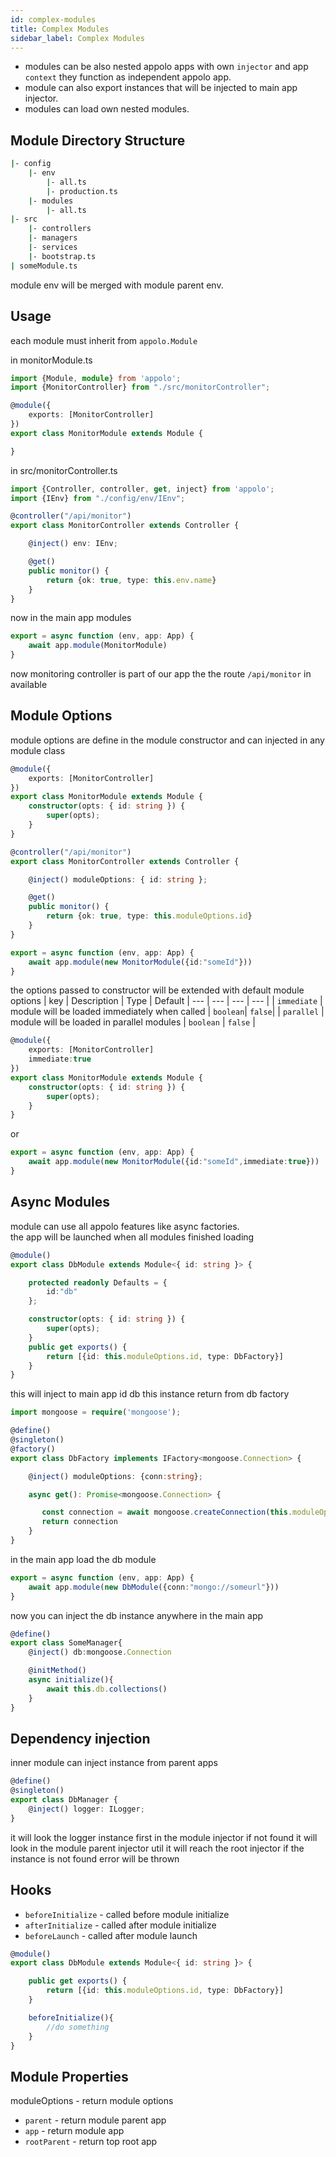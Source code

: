 ```yaml
---
id: complex-modules
title: Complex Modules
sidebar_label: Complex Modules
---
```


- modules can be also nested appolo apps with own `injector` and app `context` they function as independent appolo app.<br>
- module can also export  instances that will be injected to main app injector.<br>
- modules can load own nested modules.

## Module Directory Structure
```bash
|- config
    |- env
        |- all.ts
        |- production.ts
	|- modules
	    |- all.ts
|- src
    |- controllers
    |- managers
    |- services
    |- bootstrap.ts
| someModule.ts
```
module env will be merged with module parent env.

## Usage
each module must inherit from `appolo.Module`

in monitorModule.ts
```typescript
import {Module, module} from 'appolo';
import {MonitorController} from "./src/monitorController";

@module({
    exports: [MonitorController]
})
export class MonitorModule extends Module {

}
```
in src/monitorController.ts
```typescript
import {Controller, controller, get, inject} from 'appolo';
import {IEnv} from "./config/env/IEnv";

@controller("/api/monitor")
export class MonitorController extends Controller {

    @inject() env: IEnv;

    @get()
    public monitor() {
        return {ok: true, type: this.env.name}
    }
}

```
now in the main app modules
```typescript
export = async function (env, app: App) {
    await app.module(MonitorModule)
}

```

now monitoring controller is part of our app the the route `/api/monitor` in available

## Module Options
module options are define in the module constructor and can injected in any module class
```typescript
@module({
    exports: [MonitorController]
})
export class MonitorModule extends Module {
    constructor(opts: { id: string }) {
        super(opts);
    }
}
```
```typescript
@controller("/api/monitor")
export class MonitorController extends Controller {

    @inject() moduleOptions: { id: string };

    @get()
    public monitor() {
        return {ok: true, type: this.moduleOptions.id}
    }
}
```
```typescript
export = async function (env, app: App) {
    await app.module(new MonitorModule({id:"someId"}))
}
```
the options passed to constructor will be extended with default module options
| key | Description | Type | Default
| --- | --- | --- | --- |
| `immediate` |  module will be loaded immediately when called | `boolean`|  `false`|
| `parallel` | module will be loaded in parallel modules | `boolean` | `false` |

```typescript
@module({
    exports: [MonitorController]
    immediate:true
})
export class MonitorModule extends Module {
    constructor(opts: { id: string }) {
        super(opts);
    }
}
```

or
```typescript
export = async function (env, app: App) {
    await app.module(new MonitorModule({id:"someId",immediate:true}))
}
```

## Async Modules
module can use all appolo features like async factories.<br>
the app will be launched when all modules finished loading

```typescript
@module()
export class DbModule extends Module<{ id: string }> {

    protected readonly Defaults = {
        id:"db"
    };

    constructor(opts: { id: string }) {
        super(opts);
    }
    public get exports() {
        return [{id: this.moduleOptions.id, type: DbFactory}]
    }
}
```
this will inject to main app id db this instance return from db factory
```typescript
import mongoose = require('mongoose');

@define()
@singleton()
@factory()
export class DbFactory implements IFactory<mongoose.Connection> {

    @inject() moduleOptions: {conn:string};

    async get(): Promise<mongoose.Connection> {

       const connection = await mongoose.createConnection(this.moduleOptions.conn);
       return connection
    }
}

```
in the main app load the db module
```typescript
export = async function (env, app: App) {
    await app.module(new DbModule({conn:"mongo://someurl"}))
}
```
now you can inject the db instance anywhere in the main app
```typescript
@define()
export class SomeManager{
    @inject() db:mongoose.Connection

    @initMethod()
    async initialize(){
        await this.db.collections()
    }
}

```

## Dependency injection
inner module can inject instance from parent apps
```typescript
@define()
@singleton()
export class DbManager {
    @inject() logger: ILogger;
}
```
it will look the logger instance first in the module injector if not found it will look in the module parent injector util it will reach the root injector if the instance is not found error will be thrown

## Hooks
- `beforeInitialize` - called before module initialize
- `afterInitialize` - called after module initialize
- `beforeLaunch` - called after module launch

```typescript
@module()
export class DbModule extends Module<{ id: string }> {

    public get exports() {
        return [{id: this.moduleOptions.id, type: DbFactory}]
    }

    beforeInitialize(){
        //do something
    }
}

```

## Module Properties
moduleOptions -  return module options

- `parent` -  return  module parent app
- `app` - return module app
- `rootParent` - return top root app


